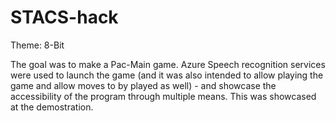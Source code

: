 # STACS-hack
Theme: 8-Bit

The goal was to make a Pac-Main game. Azure Speech recognition services were used to launch the game (and it was also intended to allow playing the game and allow moves to by played as well) - and showcase the accessibility of the program through multiple means. This was showcased at the demostration.
